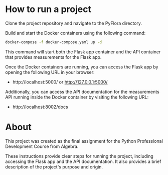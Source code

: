 # How to run a project
Clone the project repository and navigate to the PyFlora directory.

Build and start the Docker containers using the following command:

```bash
docker-compose -f docker-compose.yaml up -d 
```
This command will start both the Flask app container and the API container that provides measurements for the Flask app.

Once the Docker containers are running, you can access the Flask app by opening the following URL in your browser:

* http://localhost:5000/ or http://127.0.0.1:5000/

Additionally, you can access the API documentation for the measurements API running inside the Docker container by visiting the following URL:

* http://localhost:8002/docs

# About
This project was created as the final assignment for the Python Professional Development Course from Algebra.

These instructions provide clear steps for running the project, including accessing the Flask app and the API documentation. It also provides a brief description of the project's purpose and origin.

